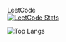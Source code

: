 LeetCode  
[![LeetCode Stats](https://leetcode.card.workers.dev/?username=jocolognesi)](https://leetcode.com/jocolognesi/)

![Top Langs](https://github-readme-stats.vercel.app/api/top-langs/?username=jocologne&theme=radical&&langs_count=8&layout=compact&card_width=500)

<!--
**jocologne/jocologne** is a ✨ _special_ ✨ repository because its `README.md` (this file) appears on your GitHub profile.

Here are some ideas to get you started:

- 🔭 I’m currently working on ...
- 🌱 I’m currently learning ...
- 👯 I’m looking to collaborate on ...
- 🤔 I’m looking for help with ...
- 💬 Ask me about ...
- 📫 How to reach me: ...
- 😄 Pronouns: ...
- ⚡ Fun fact: ...
-->
